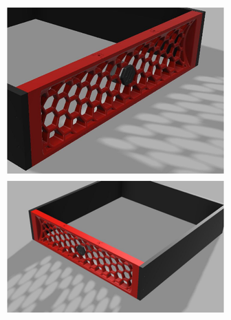 ![alt text](https://github.com/kanawati975/Voron_Switchwire/blob/main/Headless%20Skirt/Image01.JPG)

![alt text](https://github.com/kanawati975/Voron_Switchwire/blob/main/Headless%20Skirt/Image02.JPG)

